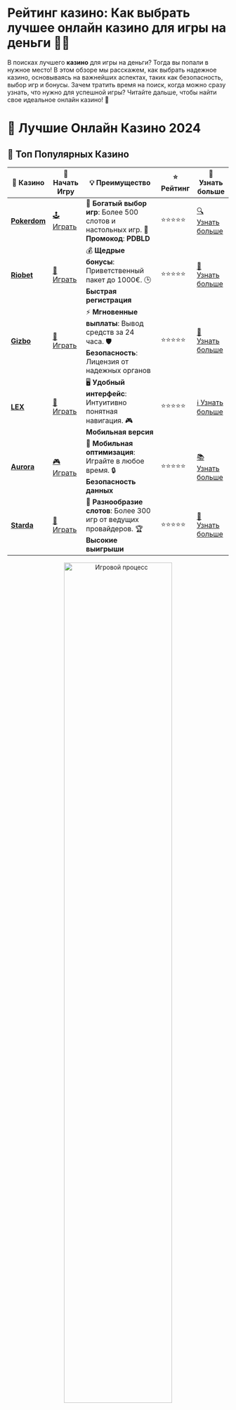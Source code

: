 # **Рейтинг казино: Как выбрать лучшее онлайн казино для игры на деньги 🎰💸**

В поисках лучшего **казино** для игры на деньги? Тогда вы попали в нужное место! В этом обзоре мы расскажем, как выбрать надежное казино, основываясь на важнейших аспектах, таких как безопасность, выбор игр и бонусы. Зачем тратить время на поиск, когда можно сразу узнать, что нужно для успешной игры? Читайте дальше, чтобы найти свое идеальное онлайн казино! 🎯

# 🎰 Лучшие Онлайн Казино 2024

## 🌟 Топ Популярных Казино

| 🎲 **Казино** | 🔗 **Начать Игру** | 💡 **Преимущество** | ⭐ **Рейтинг** | 🔗 **Узнать больше** |
|--------------|---------------------|---------------------|----------------|----------------------|
| [**Pokerdom**](https://brandplay.link/4k77v2yx) | [🕹️ Играть](https://brandplay.link/4k77v2yx) | 🎉 **Богатый выбор игр**: Более 500 слотов и настольных игр. 🎁 **Промокод**: **PDBLD** | ⭐⭐⭐⭐⭐ | [🔍 Узнать больше](https://brandplay.link/4k77v2yx) |
| [**Riobet**](https://brandplay.link/7xBLTPyj) | [🎰 Играть](https://brandplay.link/7xBLTPyj) | 💰 **Щедрые бонусы**: Приветственный пакет до 1000€. 🕒 **Быстрая регистрация** | ⭐⭐⭐⭐⭐ | [📖 Узнать больше](https://brandplay.link/7xBLTPyj) |
| [**Gizbo**](https://brandplay.link/bprXw4YV) | [🎲 Играть](https://brandplay.link/bprXw4YV) | ⚡ **Мгновенные выплаты**: Вывод средств за 24 часа. 🛡️ **Безопасность**: Лицензия от надежных органов | ⭐⭐⭐⭐⭐ | [📝 Узнать больше](https://brandplay.link/bprXw4YV) |
| [**LEX**](https://brandplay.link/zW4hdDFV) | [🤑 Играть](https://brandplay.link/zW4hdDFV) | 🖥️ **Удобный интерфейс**: Интуитивно понятная навигация. 🎮 **Мобильная версия** | ⭐⭐⭐⭐⭐ | [ℹ️ Узнать больше](https://brandplay.link/zW4hdDFV) |
| [**Aurora**](https://10trafic-stat2.com/click/668546556bcc6313411604bd/6766/13032/subaccount) | [🎮 Играть](https://10trafic-stat2.com/click/668546556bcc6313411604bd/6766/13032/subaccount) | 📱 **Мобильная оптимизация**: Играйте в любое время. 🔒 **Безопасность данных** | ⭐⭐⭐⭐⭐ | [📚 Узнать больше](https://10trafic-stat2.com/click/668546556bcc6313411604bd/6766/13032/subaccount) |
| [**Starda**](https://brandplay.link/fB7xwRFL) | [🎯 Играть](https://brandplay.link/fB7xwRFL) | 🎰 **Разнообразие слотов**: Более 300 игр от ведущих провайдеров. 🏆 **Высокие выигрыши** | ⭐⭐⭐⭐⭐ | [🔎 Узнать больше](https://brandplay.link/fB7xwRFL) |

<div align="center">
    <img src="https://i.pinimg.com/originals/87/9e/b9/879eb9354dd0699582408b68f2e253b2.gif" alt="Игровой процесс" width="70%">
</div>

## 💎 Лучшие Бонусы и Акции

| 🎲 **Казино** | 🔗 **Начать Игру** | 💡 **Преимущество** | ⭐ **Рейтинг** | 🔗 **Узнать больше** |
|--------------|---------------------|---------------------|----------------|----------------------|
| [**Kometa**](https://brandplay.link/8ZymQJV8) | [🎰 Играть](https://brandplay.link/8ZymQJV8) | 🎁 **Эксклюзивные бонусы**: Регулярные акции и промо. 🔄 **Программы лояльности** | ⭐⭐⭐⭐☆ | [🔍 Узнать больше](https://brandplay.link/8ZymQJV8) |
| [**R7**](https://brandplay.link/bMd3Yjsw) | [🕹️ Играть](https://brandplay.link/bMd3Yjsw) | 🕒 **Круглосуточная поддержка**: Всегда на связи. 💸 **Высокие лимиты** | ⭐⭐⭐⭐☆ | [📖 Узнать больше](https://brandplay.link/bMd3Yjsw) |
| [**7K**](https://brandplay.link/BvQyFShp) | [🎲 Играть](https://brandplay.link/BvQyFShp) | 🌟 **Эксклюзивные бонусы**: Только для VIP игроков. 🎉 **Сезонные акции** | ⭐⭐⭐⭐☆ | [📝 Узнать больше](https://brandplay.link/BvQyFShp) |
| [**Kent**](https://brandplay.link/Fv2WP3js) | [🤑 Играть](https://brandplay.link/Fv2WP3js) | 📈 **Высокий RTP**: Более 98%. 💼 **Профессиональная поддержка** | ⭐⭐⭐⭐☆ | [ℹ️ Узнать больше](https://brandplay.link/Fv2WP3js) |
| [**1Xslots**](https://brandplay.link/hSB1khtr) | [🎮 Играть](https://brandplay.link/hSB1khtr) | 🎉 **Множество акций**: Еженедельные бонусы и турниры. 🛡️ **Безопасность** | ⭐⭐⭐⭐☆ | [📚 Узнать больше](https://brandplay.link/hSB1khtr) |
| [**Gama**](https://brandplay.link/j6NMKsDz) | [🎯 Играть](https://brandplay.link/j6NMKsDz) | 🔍 **Интуитивный интерфейс**: Легкость использования. 🏅 **Престижные турниры** | ⭐⭐⭐⭐☆ | [🔎 Узнать больше](https://brandplay.link/j6NMKsDz) |

<div align="center">
    <img src="https://i.pinimg.com/originals/87/9e/b9/879eb9354dd0699582408b68f2e253b2.gif" alt="Игровой процесс" width="70%">
</div>

## 🚀 Быстрые Выигрыши и Поддержка

| 🎲 **Казино** | 🔗 **Начать Игру** | 💡 **Преимущество** | ⭐ **Рейтинг** | 🔗 **Узнать больше** |
|--------------|---------------------|---------------------|----------------|----------------------|
| [**Onion**](https://brandplay.link/zBGRVpQ9) | [🎰 Играть](https://brandplay.link/zBGRVpQ9) | 🤑 **Низкие ставки**: Идеально для начинающих. 🔄 **Быстрые выводы** | ⭐⭐⭐⭐☆ | [🔍 Узнать больше](https://brandplay.link/zBGRVpQ9) |
| [**Чемпион**](https://temon-gter.cfd/go/lRq?p80412p304504pcc44t17455) | [🕹️ Играть](https://temon-gter.cfd/go/lRq?p80412p304504pcc44t17455) | 🏅 **Лояльная программа**: Награды за активность. 🎁 **Ежемесячные бонусы** | ⭐⭐⭐⭐☆ | [📖 Узнать больше](https://temon-gter.cfd/go/lRq?p80412p304504pcc44t17455) |
| [**Vavada**](https://vavadapartner.pro/?promo=ea5c9275-6854-4505-94fc-95ab18221945-linkb2) | [🎲 Играть](https://vavadapartner.pro/?promo=ea5c9275-6854-4505-94fc-95ab18221945-linkb2) | 🚀 **Быстрая регистрация**: Начните играть мгновенно. 🔐 **Безопасные транзакции** | ⭐⭐⭐⭐☆ | [📝 Узнать больше](https://vavadapartner.pro/?promo=ea5c9275-6854-4505-94fc-95ab18221945-linkb2) |
| [**Friends**](https://gofriends.kim/linkb2) | [🤑 Играть](https://gofriends.kim/linkb2) | 🤝 **Социальные игры**: Играйте с друзьями. 🌐 **Мультиплатформенность** | ⭐⭐⭐⭐☆ | [ℹ️ Узнать больше](https://gofriends.kim/linkb2) |
| [**1WIN**](https://brandplay.link/smXVpBbG) | [🎮 Играть](https://brandplay.link/smXVpBbG) | 🏆 **Спортивные ставки**: Широкий выбор видов спорта. 💵 **Высокие коэффициенты** | ⭐⭐⭐⭐☆ | [📚 Узнать больше](https://brandplay.link/smXVpBbG) |
| [**Drip**](https://drp-ircp01.com/c07e6a3db) | [🎯 Играть](https://drp-ircp01.com/c07e6a3db) | 🌐 **Инновационные игры**: Новейшие игровые технологии. 🛡️ **Высокая безопасность** | ⭐⭐⭐⭐☆ | [🔎 Узнать больше](https://drp-ircp01.com/c07e6a3db) |
| [**JoyCasino**](https://rpc30.call2me.pro/?/ru/registration?apkpop=0&partner=p24970p3291217pc98f) | [🎰 Играть](https://rpc30.call2me.pro/?/ru/registration?apkpop=0&partner=p24970p3291217pc98f) | 🎁 **Приятные бонусы**: Ежедневные акции и подарки. 🕹️ **Разнообразие игр** | ⭐⭐⭐⭐☆ | [🔍 Узнать больше](https://rpc30.call2me.pro/?/ru/registration?apkpop=0&partner=p24970p3291217pc98f) |

<div align="center">
    <img src="https://i.pinimg.com/originals/87/9e/b9/879eb9354dd0699582408b68f2e253b2.gif" alt="Игровой процесс" width="70%">
</div>
---

✨ **Выбирайте лучшее казино для себя и наслаждайтесь игрой! Удачи!** ✨
![Картинка казино](https://i.pinimg.com/originals/a9/29/6e/a9296ea1cf6a7c20a985e593451f0323.png)

## Почему важно выбирать **казино с хорошим рейтингом**? 🏅

Выбор **казино с хорошим рейтингом** — это первый шаг к успешной игре и безопасности ваших средств. Хорошо оценённые платформы предоставляют игрокам такие преимущества, как честность, безопасность, удобство и привлекательные бонусы. Вот несколько причин, почему важно играть в казино с высокими рейтингами:

### 1. **Безопасность и защита** 🔐

Казино с высоким рейтингом всегда работают по лицензии и предлагают игрокам безопасные способы ввода и вывода средств. Это важнейший фактор, который гарантирует, что ваши личные данные и деньги будут в безопасности.

### 2. **Прозрачность и честность** 🧐

Казино с хорошими отзывами и высокими рейтингами обычно имеют честные условия игры. Это включает в себя прозрачность алгоритмов, отсутствие манипуляций с результатами игр и высокий процент возврата игрокам (RTP). Вам не нужно переживать, что кто-то может "подстроить" результат.

### 3. **Выгодные бонусы и акции** 🎁

Лучшие онлайн казино предлагают заманчивые бонусы для новых игроков, а также регулярные акции для постоянных клиентов. Эти бонусы могут включать фриспины, бонусы на депозиты или кэшбэк, что значительно увеличивает ваши шансы на успех.

### 4. **Разнообразие игр** 🎮

Высокий рейтинг казино также означает, что вам будет предложено множество игр на выбор. Это могут быть слоты, настольные игры (покер, рулетка, блэкджек) или даже игры с реальными дилерами, которые дают вам возможность почувствовать атмосферу настоящего казино.

## Как выбрать **казино с хорошим рейтингом**? 🏆

При выборе онлайн казино важно учитывать несколько ключевых факторов. Вот на что стоит обратить внимание:

### 1. **Лицензия и репутация** 🏅

Убедитесь, что казино имеет лицензию от авторитетных регуляторов. Лицензированные казино предлагают честные игры и защиту ваших средств. Репутация казино среди игроков также играет большую роль — читайте отзывы и рекомендации других пользователей.

### 2. **Ассортимент игр** 🎰

Каждое казино предлагает разные игры, но лучшие казино с хорошим рейтингом предоставляют широкий выбор — от популярных слотов до классических настольных игр и казино с живыми дилерами. Большой выбор игр позволяет игрокам наслаждаться разнообразием и повышает шансы на выигрыш.

### 3. **Бонусы и промоакции** 🎉

Не забывайте проверять бонусные предложения! Казино с высоким рейтингом предлагают различные бонусы, такие как приветственные бонусы, бесплатные спины или специальные акции для постоянных игроков. Бонусы могут значительно улучшить вашу игру, дав вам дополнительные средства для ставок.

### 4. **Методы ввода и вывода средств** 💳

Высокий рейтинг казино также связан с разнообразием безопасных и удобных методов депозита и вывода средств. Это могут быть банковские карты, электронные кошельки, криптовалюты и другие популярные способы. Убедитесь, что выбранная платформа поддерживает методы, удобные для вас.

### 5. **Качество поддержки клиентов** 📞

Когда возникнут вопросы или проблемы, важно, чтобы вы могли быстро связаться с поддержкой. Казино с хорошим рейтингом предлагают круглосуточную поддержку через чат, email или телефон, что помогает решать любые вопросы оперативно.

## Преимущества игры в **казино с высоким рейтингом** 🏅

### 1. **Высокий RTP и честные выплаты** 🎯

Игры в казино с высоким рейтингом обычно имеют высокий процент возврата игроку (RTP), что увеличивает шансы на выигрыш. Казино также обеспечивают честность выплат, чтобы игроки могли быть уверены, что их выигрыши будут выплачены без задержек.

### 2. **Щедрые бонусы для новых игроков** 🎁

Платформы с хорошим рейтингом предлагают привлекательные бонусы для новых пользователей, включая бонусы на первый депозит, фриспины и бездепозитные бонусы. Это дает новичкам больше шансов на успешное начало игры.

### 3. **Мобильная версия для удобства** 📱

Лучшие казино обеспечивают своим игрокам удобные мобильные версии или приложения, которые позволяют играть в любимые игры в любое время и в любом месте. Мобильные приложения предлагают тот же широкий выбор игр и удобство, что и десктопные версии.

### 4. **Быстрые и безопасные выводы средств** 💸

Лучшие онлайн казино обеспечивают быстрые выплаты, используя безопасные способы перевода средств. Игроки могут выбрать подходящий метод, чтобы вывести свой выигрыш быстро и без проблем.

## Заключение: Как выбрать **казино с высоким рейтингом**? 🔝

Выбирая казино с высоким рейтингом, вы обеспечиваете себе безопасную, честную и удобную игру. Важно обратить внимание на лицензии, отзывы игроков, доступные игры и бонусы. Казино с хорошей репутацией предоставляют лучшие условия для игры, так что не забывайте тщательно выбирать платформу, где будете играть. Желаем удачи и больших выигрышей! 🍀💰
